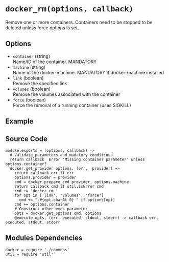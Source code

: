
# `docker_rm(options, callback)`

Remove one or more containers. Containers need to be stopped to be deleted unless
force options is set.

## Options

*   `container` (string)   
    Name/ID of the container. MANDATORY   
*   `machine` (string)   
    Name of the docker-machine. MANDATORY if docker-machine installed   
*   `link` (boolean)   
    Remove the specified link   
*   `volumes` (boolean)   
    Remove the volumes associated with the container   
*   `force` (boolean)   
    Force the removal of a running container (uses SIGKILL)   

## Example

## Source Code

    module.exports = (options, callback) ->
      # Validate parameters and madatory conditions
      return callback  Error 'Missing container parameter' unless options.container?
      docker.get_provider options, (err,  provider) =>
        return callback err if err
        options.provider = provider
        cmd = docker.prepare_cmd provider, options.machine
        return callback cmd if util.isError cmd
        cmd += 'docker rm '
        for opt in ['link', 'volumes', 'force']
          cmd += "-#{opt.charAt 0} " if options[opt]
        cmd += options.container
        # Construct other exec parameter
        opts = docker.get_options cmd, options
        @execute opts, (err, executed, stdout, stderr) -> callback err, executed, stdout, stderr
        
## Modules Dependencies

    docker = require './commons'
    util = require 'util'
